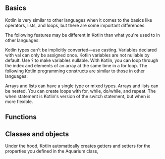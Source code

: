 ## Basics
Kotlin is very similar to other languages when it comes to the basics like operators, lists, and loops, but there are some important differences.

The following features may be different in Kotlin than what you're used to in other languages:

Kotlin types can't be implicitly converted—use casting.
Variables declared with val can only be assigned once.
Kotlin variables are not nullable by default. Use ? to make variables nullable.
With Kotlin, you can loop through the index and elements of an array at the same time in a for loop.
The following Kotlin programming constructs are similar to those in other languages:

Arrays and lists can have a single type or mixed types.
Arrays and lists can be nested.
You can create loops with for, while, do/while, and repeat.
The when statement is Kotlin's version of the switch statement, but when is more flexible.

## Functions


## Classes and objects
Under the hood, Kotlin automatically creates getters and setters for the properties you defined in the Aquarium class,
  
